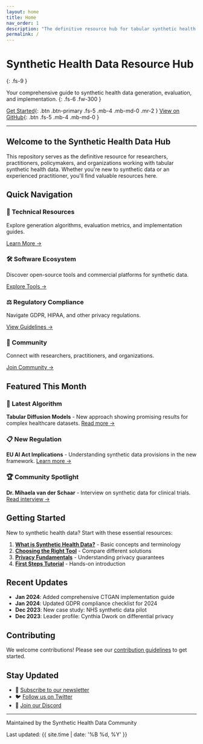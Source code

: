 ```yaml
---
layout: home
title: Home
nav_order: 1
description: "The definitive resource hub for tabular synthetic health data"
permalink: /
---
```


# Synthetic Health Data Resource Hub
{: .fs-9 }

Your comprehensive guide to synthetic health data generation, evaluation, and implementation.
{: .fs-6 .fw-300 }

[Get Started](#getting-started){: .btn .btn-primary .fs-5 .mb-4 .mb-md-0 .mr-2 }
[View on GitHub](https://github.com/DigitalHealthCRCLimited/synthetic-health-data-hub){: .btn .fs-5 .mb-4 .mb-md-0 }

---

## Welcome to the Synthetic Health Data Hub

This repository serves as the definitive resource for researchers, practitioners, policymakers, and organizations working with tabular synthetic health data. Whether you're new to synthetic data or an experienced practitioner, you'll find valuable resources here.

## Quick Navigation

<div class="grid">
  <div class="grid-item">
    <h3>🔬 Technical Resources</h3>
    <p>Explore generation algorithms, evaluation metrics, and implementation guides.</p>
    <a href="/technical/">Learn More →</a>
  </div>
  
  <div class="grid-item">
    <h3>🛠️ Software Ecosystem</h3>
    <p>Discover open-source tools and commercial platforms for synthetic data.</p>
    <a href="/ecosystem/">Explore Tools →</a>
  </div>
  
  <div class="grid-item">
    <h3>⚖️ Regulatory Compliance</h3>
    <p>Navigate GDPR, HIPAA, and other privacy regulations.</p>
    <a href="/regulatory/">View Guidelines →</a>
  </div>
  
  <div class="grid-item">
    <h3>👥 Community</h3>
    <p>Connect with researchers, practitioners, and organizations.</p>
    <a href="/community/">Join Community →</a>
  </div>
</div>

## Featured This Month

### 🌟 Latest Algorithm
**Tabular Diffusion Models** - New approach showing promising results for complex healthcare datasets. [Read more →](/technical/algorithms/diffusion-models/)

### 📋 New Regulation
**EU AI Act Implications** - Understanding synthetic data provisions in the new framework. [Learn more →](/regulatory/europe/eu-ai-act/)

### 🏆 Community Spotlight
**Dr. Mihaela van der Schaar** - Interview on synthetic data for clinical trials. [Read interview →](/community/spotlights/2024-01-schaar/)

## Getting Started

New to synthetic health data? Start with these essential resources:

1. **[What is Synthetic Health Data?](/education/introduction/)** - Basic concepts and terminology
2. **[Choosing the Right Tool](/ecosystem/comparison-guide/)** - Compare different solutions
3. **[Privacy Fundamentals](/privacy-security/basics/)** - Understanding privacy guarantees
4. **[First Steps Tutorial](/education/tutorials/getting-started/)** - Hands-on introduction

## Recent Updates

- **Jan 2024**: Added comprehensive CTGAN implementation guide
- **Jan 2024**: Updated GDPR compliance checklist for 2024
- **Dec 2023**: New case study: NHS synthetic data pilot
- **Dec 2023**: Leader profile: Cynthia Dwork on differential privacy

## Contributing

We welcome contributions! Please see our [contribution guidelines](CONTRIBUTING.md) to get started.

## Stay Updated

- 📧 [Subscribe to our newsletter](#)
- 🐦 [Follow us on Twitter](#)
- 💬 [Join our Discord](#)

---

<div class="footer-content">
  <p>Maintained by the Synthetic Health Data Community</p>
  <p>Last updated: {{ site.time | date: '%B %d, %Y' }}</p>
</div>